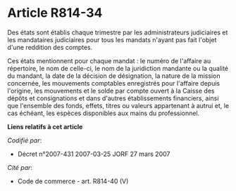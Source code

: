 # Article R814-34

Des états sont établis chaque trimestre par les administrateurs judiciaires et les mandataires judiciaires pour tous les
mandats n'ayant pas fait l'objet d'une reddition des comptes.

Ces états mentionnent pour chaque mandat : le numéro de l'affaire au répertoire, le nom de celle-ci, le nom de la juridiction
mandante ou la qualité du mandant, la date de la décision de désignation, la nature de la mission concernée, les mouvements
comptables enregistrés pour l'affaire depuis l'origine, les mouvements et le solde par compte ouvert à la Caisse des dépôts
et consignations et dans d'autres établissements financiers, ainsi que l'ensemble des fonds, effets, titres ou valeurs
appartenant à autrui et, le cas échéant, les espèces disponibles aux mains du professionnel.

**Liens relatifs à cet article**

_Codifié par_:

  - Décret n°2007-431 2007-03-25 JORF 27 mars 2007

_Cité par_:

  - Code de commerce - art. R814-40 (V)
